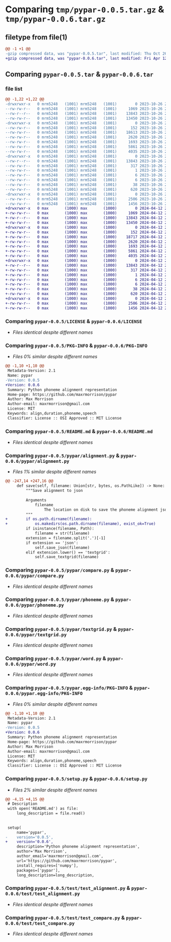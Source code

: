 # Comparing `tmp/pypar-0.0.5.tar.gz` & `tmp/pypar-0.0.6.tar.gz`

## filetype from file(1)

```diff
@@ -1 +1 @@
-gzip compressed data, was "pypar-0.0.5.tar", last modified: Thu Oct 26 22:21:57 2023, max compression
+gzip compressed data, was "pypar-0.0.6.tar", last modified: Fri Apr 12 22:54:50 2024, max compression
```

## Comparing `pypar-0.0.5.tar` & `pypar-0.0.6.tar`

### file list

```diff
@@ -1,22 +1,22 @@
-drwxrwxr-x   0 mrm5248   (1001) mrm5248   (1001)        0 2023-10-26 22:21:57.837190 pypar-0.0.5/
--rw-rw-r--   0 mrm5248   (1001) mrm5248   (1001)     1069 2023-10-26 20:34:22.000000 pypar-0.0.5/LICENSE
--rw-r--r--   0 mrm5248   (1001) mrm5248   (1001)    13843 2023-10-26 22:21:57.837190 pypar-0.0.5/PKG-INFO
--rw-rw-r--   0 mrm5248   (1001) mrm5248   (1001)    13450 2023-10-26 22:21:35.000000 pypar-0.0.5/README.md
-drwxrwxr-x   0 mrm5248   (1001) mrm5248   (1001)        0 2023-10-26 22:21:57.833190 pypar-0.0.5/pypar/
--rw-rw-r--   0 mrm5248   (1001) mrm5248   (1001)      152 2023-10-26 22:21:35.000000 pypar-0.0.5/pypar/__init__.py
--rw-rw-r--   0 mrm5248   (1001) mrm5248   (1001)    18613 2023-10-26 22:21:35.000000 pypar-0.0.5/pypar/alignment.py
--rw-rw-r--   0 mrm5248   (1001) mrm5248   (1001)     2620 2023-10-26 20:34:22.000000 pypar-0.0.5/pypar/compare.py
--rw-rw-r--   0 mrm5248   (1001) mrm5248   (1001)     1693 2023-10-26 22:21:35.000000 pypar-0.0.5/pypar/phoneme.py
--rw-rw-r--   0 mrm5248   (1001) mrm5248   (1001)     5861 2023-10-26 20:34:22.000000 pypar-0.0.5/pypar/textgrid.py
--rw-rw-r--   0 mrm5248   (1001) mrm5248   (1001)     4035 2023-10-26 22:21:35.000000 pypar-0.0.5/pypar/word.py
-drwxrwxr-x   0 mrm5248   (1001) mrm5248   (1001)        0 2023-10-26 22:21:57.837190 pypar-0.0.5/pypar.egg-info/
--rw-r--r--   0 mrm5248   (1001) mrm5248   (1001)    13843 2023-10-26 22:21:57.000000 pypar-0.0.5/pypar.egg-info/PKG-INFO
--rw-rw-r--   0 mrm5248   (1001) mrm5248   (1001)      317 2023-10-26 22:21:57.000000 pypar-0.0.5/pypar.egg-info/SOURCES.txt
--rw-rw-r--   0 mrm5248   (1001) mrm5248   (1001)        1 2023-10-26 22:21:57.000000 pypar-0.0.5/pypar.egg-info/dependency_links.txt
--rw-rw-r--   0 mrm5248   (1001) mrm5248   (1001)        6 2023-10-26 22:21:57.000000 pypar-0.0.5/pypar.egg-info/requires.txt
--rw-rw-r--   0 mrm5248   (1001) mrm5248   (1001)        6 2023-10-26 22:21:57.000000 pypar-0.0.5/pypar.egg-info/top_level.txt
--rw-rw-r--   0 mrm5248   (1001) mrm5248   (1001)       38 2023-10-26 22:21:57.837190 pypar-0.0.5/setup.cfg
--rw-rw-r--   0 mrm5248   (1001) mrm5248   (1001)      620 2023-10-26 22:21:35.000000 pypar-0.0.5/setup.py
-drwxrwxr-x   0 mrm5248   (1001) mrm5248   (1001)        0 2023-10-26 22:21:57.837190 pypar-0.0.5/test/
--rw-rw-r--   0 mrm5248   (1001) mrm5248   (1001)     2506 2023-10-26 20:34:22.000000 pypar-0.0.5/test/test_alignment.py
--rw-rw-r--   0 mrm5248   (1001) mrm5248   (1001)     1456 2023-10-26 20:34:22.000000 pypar-0.0.5/test/test_compare.py
+drwxrwxr-x   0 max       (1000) max       (1000)        0 2024-04-12 22:54:50.534443 pypar-0.0.6/
+-rw-rw-r--   0 max       (1000) max       (1000)     1069 2024-04-12 22:46:10.000000 pypar-0.0.6/LICENSE
+-rw-r--r--   0 max       (1000) max       (1000)    13843 2024-04-12 22:54:50.534443 pypar-0.0.6/PKG-INFO
+-rw-rw-r--   0 max       (1000) max       (1000)    13450 2024-04-12 22:46:10.000000 pypar-0.0.6/README.md
+drwxrwxr-x   0 max       (1000) max       (1000)        0 2024-04-12 22:54:50.534443 pypar-0.0.6/pypar/
+-rw-rw-r--   0 max       (1000) max       (1000)      152 2024-04-12 22:46:10.000000 pypar-0.0.6/pypar/__init__.py
+-rw-rw-r--   0 max       (1000) max       (1000)    18717 2024-04-12 22:52:59.000000 pypar-0.0.6/pypar/alignment.py
+-rw-rw-r--   0 max       (1000) max       (1000)     2620 2024-04-12 22:46:10.000000 pypar-0.0.6/pypar/compare.py
+-rw-rw-r--   0 max       (1000) max       (1000)     1693 2024-04-12 22:46:10.000000 pypar-0.0.6/pypar/phoneme.py
+-rw-rw-r--   0 max       (1000) max       (1000)     5861 2024-04-12 22:46:10.000000 pypar-0.0.6/pypar/textgrid.py
+-rw-rw-r--   0 max       (1000) max       (1000)     4035 2024-04-12 22:46:10.000000 pypar-0.0.6/pypar/word.py
+drwxrwxr-x   0 max       (1000) max       (1000)        0 2024-04-12 22:54:50.534443 pypar-0.0.6/pypar.egg-info/
+-rw-r--r--   0 max       (1000) max       (1000)    13843 2024-04-12 22:54:50.000000 pypar-0.0.6/pypar.egg-info/PKG-INFO
+-rw-rw-r--   0 max       (1000) max       (1000)      317 2024-04-12 22:54:50.000000 pypar-0.0.6/pypar.egg-info/SOURCES.txt
+-rw-rw-r--   0 max       (1000) max       (1000)        1 2024-04-12 22:54:50.000000 pypar-0.0.6/pypar.egg-info/dependency_links.txt
+-rw-rw-r--   0 max       (1000) max       (1000)        6 2024-04-12 22:54:50.000000 pypar-0.0.6/pypar.egg-info/requires.txt
+-rw-rw-r--   0 max       (1000) max       (1000)        6 2024-04-12 22:54:50.000000 pypar-0.0.6/pypar.egg-info/top_level.txt
+-rw-rw-r--   0 max       (1000) max       (1000)       38 2024-04-12 22:54:50.534443 pypar-0.0.6/setup.cfg
+-rw-rw-r--   0 max       (1000) max       (1000)      620 2024-04-12 22:54:34.000000 pypar-0.0.6/setup.py
+drwxrwxr-x   0 max       (1000) max       (1000)        0 2024-04-12 22:54:50.534443 pypar-0.0.6/test/
+-rw-rw-r--   0 max       (1000) max       (1000)     2506 2024-04-12 22:46:10.000000 pypar-0.0.6/test/test_alignment.py
+-rw-rw-r--   0 max       (1000) max       (1000)     1456 2024-04-12 22:46:10.000000 pypar-0.0.6/test/test_compare.py
```

### Comparing `pypar-0.0.5/LICENSE` & `pypar-0.0.6/LICENSE`

 * *Files identical despite different names*

### Comparing `pypar-0.0.5/PKG-INFO` & `pypar-0.0.6/PKG-INFO`

 * *Files 0% similar despite different names*

```diff
@@ -1,10 +1,10 @@
 Metadata-Version: 2.1
 Name: pypar
-Version: 0.0.5
+Version: 0.0.6
 Summary: Python phoneme alignment representation
 Home-page: https://github.com/maxrmorrison/pypar
 Author: Max Morrison
 Author-email: maxrmorrison@gmail.com
 License: MIT
 Keywords: align,duration,phoneme,speech
 Classifier: License :: OSI Approved :: MIT License
```

### Comparing `pypar-0.0.5/README.md` & `pypar-0.0.6/README.md`

 * *Files identical despite different names*

### Comparing `pypar-0.0.5/pypar/alignment.py` & `pypar-0.0.6/pypar/alignment.py`

 * *Files 1% similar despite different names*

```diff
@@ -247,14 +247,16 @@
     def save(self, filename: Union[str, bytes, os.PathLike]) -> None:
         """Save alignment to json
 
         Arguments
             filename
                 The location on disk to save the phoneme alignment json
         """
+        if os.path.dirname(filename):
+            os.makedirs(os.path.dirname(filename), exist_ok=True)
         if isinstance(filename, Path):
             filename = str(filename)
         extension = filename.split('.')[-1]
         if extension == 'json':
             self.save_json(filename)
         elif extension.lower() == 'textgrid':
             self.save_textgrid(filename)
```

### Comparing `pypar-0.0.5/pypar/compare.py` & `pypar-0.0.6/pypar/compare.py`

 * *Files identical despite different names*

### Comparing `pypar-0.0.5/pypar/phoneme.py` & `pypar-0.0.6/pypar/phoneme.py`

 * *Files identical despite different names*

### Comparing `pypar-0.0.5/pypar/textgrid.py` & `pypar-0.0.6/pypar/textgrid.py`

 * *Files identical despite different names*

### Comparing `pypar-0.0.5/pypar/word.py` & `pypar-0.0.6/pypar/word.py`

 * *Files identical despite different names*

### Comparing `pypar-0.0.5/pypar.egg-info/PKG-INFO` & `pypar-0.0.6/pypar.egg-info/PKG-INFO`

 * *Files 0% similar despite different names*

```diff
@@ -1,10 +1,10 @@
 Metadata-Version: 2.1
 Name: pypar
-Version: 0.0.5
+Version: 0.0.6
 Summary: Python phoneme alignment representation
 Home-page: https://github.com/maxrmorrison/pypar
 Author: Max Morrison
 Author-email: maxrmorrison@gmail.com
 License: MIT
 Keywords: align,duration,phoneme,speech
 Classifier: License :: OSI Approved :: MIT License
```

### Comparing `pypar-0.0.5/setup.py` & `pypar-0.0.6/setup.py`

 * *Files 2% similar despite different names*

```diff
@@ -4,15 +4,15 @@
 # Description
 with open('README.md') as file:
     long_description = file.read()
 
 
 setup(
     name='pypar',
-    version='0.0.5',
+    version='0.0.6',
     description='Python phoneme alignment representation',
     author='Max Morrison',
     author_email='maxrmorrison@gmail.com',
     url='https://github.com/maxrmorrison/pypar',
     install_requires=['numpy'],
     packages=['pypar'],
     long_description=long_description,
```

### Comparing `pypar-0.0.5/test/test_alignment.py` & `pypar-0.0.6/test/test_alignment.py`

 * *Files identical despite different names*

### Comparing `pypar-0.0.5/test/test_compare.py` & `pypar-0.0.6/test/test_compare.py`

 * *Files identical despite different names*

